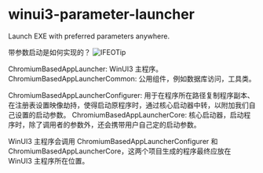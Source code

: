 # winui3-parameter-launcher
Launch EXE with preferred parameters anywhere.

带参数启动是如何实现的？
![IFEOTip](https://github.com/user-attachments/assets/06223350-1557-4e9d-a702-1207889436e6)

ChromiumBasedAppLauncher: WinUI3 主程序。
ChromiumBasedAppLauncherCommon: 公用组件，例如数据库访问，工具类。

ChromiumBasedAppLauncherConfigurer: 用于在程序所在路径复制程序副本、在注册表设置映像劫持，使得启动原程序时，通过核心启动器中转，以附加我们自己设置的启动参数。
ChromiumBasedAppLauncherCore: 核心启动器，启动程序时，除了调用者的参数外，还会携带用户自己定的启动参数。

WinUI3 主程序会调用 ChromiumBasedAppLauncherConfigurer 和 ChromiumBasedAppLauncherCore，这两个项目生成的程序最终应放在 WinUI3 主程序所在位置。
